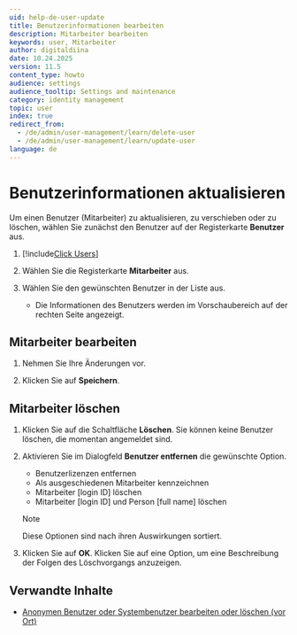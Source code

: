 ```yaml
---
uid: help-de-user-update
title: Benutzerinformationen bearbeiten
description: Mitarbeiter bearbeiten
keywords: user, Mitarbeiter
author: digitaldiina
date: 10.24.2025
version: 11.5
content_type: howto
audience: settings
audience_tooltip: Settings and maintenance
category: identity management
topic: user
index: true
redirect_from: 
  - /de/admin/user-management/learn/delete-user
  - /de/admin/user-management/learn/update-user
language: de
---
```


# Benutzerinformationen aktualisieren

Um einen Benutzer (Mitarbeiter) zu aktualisieren, zu verschieben oder zu löschen, wählen Sie zunächst den Benutzer auf der Registerkarte **Benutzer** aus.

1. [!include[Click Users](includes/goto-users.md)]

1. Wählen Sie die Registerkarte **Mitarbeiter** aus.

1. Wählen Sie den gewünschten Benutzer in der Liste aus.

    * Die Informationen des Benutzers werden im Vorschaubereich auf der rechten Seite angezeigt.

## Mitarbeiter bearbeiten

1. Nehmen Sie Ihre Änderungen vor.

1. Klicken Sie auf **Speichern**.

## <a id="delete"></a>Mitarbeiter löschen

1. Klicken Sie auf die Schaltfläche **Löschen**. Sie können keine Benutzer löschen, die momentan angemeldet sind.

1. Aktivieren Sie im Dialogfeld **Benutzer entfernen** die gewünschte Option.

    * Benutzerlizenzen entfernen
    * Als ausgeschiedenen Mitarbeiter kennzeichnen
    * Mitarbeiter \[login ID\] löschen
    * Mitarbeiter \[login ID\] und Person \[full name\] löschen

    > [!NOTE]
    > Diese Optionen sind nach ihren Auswirkungen sortiert.

1. Klicken Sie auf **OK**. Klicken Sie auf eine Option, um eine Beschreibung der Folgen des Löschvorgangs anzuzeigen.

## Verwandte Inhalte

* [Anonymen Benutzer oder Systembenutzer bearbeiten oder löschen (vor Ort)][1]

<!-- Referenced links -->
[1]: onsite/other-users.md
